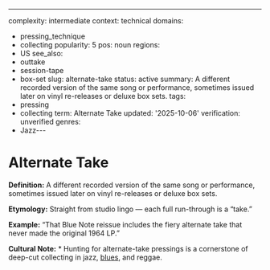 ---
complexity: intermediate
context: technical
domains:
- pressing_technique
- collecting
popularity: 5
pos: noun
regions:
- US
see_also:
- outtake
- session-tape
- box-set
slug: alternate-take
status: active
summary: A different recorded version of the same song or performance, sometimes issued
  later on vinyl re-releases or deluxe box sets.
tags:
- pressing
- collecting
term: Alternate Take
updated: '2025-10-06'
verification: unverified
genres:
- Jazz---

# Alternate Take

**Definition:** A different recorded version of the same song or performance, sometimes issued later on vinyl re-releases or deluxe box sets.

**Etymology:** Straight from studio lingo — each full run-through is a “take.”

**Example:** “That Blue Note reissue includes the fiery alternate take that never made the original 1964 LP.”

**Cultural Note:** * Hunting for alternate-take pressings is a cornerstone of deep-cut collecting in jazz, [blues](../b/blues.md), and reggae.


